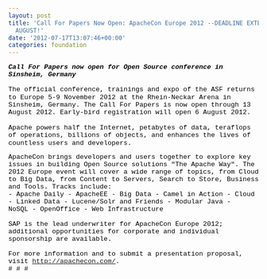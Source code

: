 ```yaml
---
layout: post
title: 'Call For Papers Now Open: ApacheCon Europe 2012 --DEADLINE EXTENDED TO 13
  AUGUST!'
date: '2012-07-17T13:07:46+00:00'
categories: foundation
---
```

<div><b><i><span style="font-family: 'Courier New'; color: black; font-size: 10pt;">Call For Papers now open for Open Source conference in Sinsheim, Germany</span></i></b> </div> 
  <div class="yiv348317099MsoNormal" style="margin: 0in 0in 10pt;"><span style="line-height: 115%; font-family: 'Courier New'; color: black; font-size: 10pt;"> <br />The official conference, trainings and expo of the ASF returns to Europe 5-9 November 2012 at the Rhein-Neckar Arena in Sinsheim, Germany. The Call For Papers is now open through 13 August 2012. Early-bird registration will open 6 August 2012.
  <br /> <br /></span><span style="line-height: 115%; font-family: 'Courier New'; color: black; font-size: 10pt;">Apache powers half the Internet, petabytes of data, teraflops of operations, billions of objects, and enhances the lives of countless users and developers.</span> </div> 
  <div><span style="font-family: 'Courier New'; color: black; font-size: 10pt;">ApacheCon brings developers and users together to explore key issues in building Open Source solutions &quot;The Apache Way&quot;. The 2012 Europe event will cover a wide range of topics, from Cloud to Big Data, from Content to Servers, Search to Store, Business and Tools. Tracks include:</span> </div> 
  <div><span style="font-family: 'Courier New'; color: black; font-size: 10pt;"> </span> </div> 
  <div><span style="font-family: 'Courier New'; color: black; font-size: 10pt;">- Apache Daily&nbsp;</span><span style="font-family: 'Courier New'; color: black; font-size: 10pt;">- ApacheEE </span><span style="font-family: 'Courier New'; color: black; font-size: 10pt;">- Big Data </span><span style="font-family: 'Courier New'; color: black; font-size: 10pt;">- Camel in Action </span><span style="font-family: 'Courier New'; color: black; font-size: 10pt;">- Cloud </span><span style="font-family: 'Courier New'; color: black; font-size: 10pt;">- Linked Data&nbsp;</span><span style="font-family: 'Courier New'; color: black; font-size: 10pt;">- Lucene/Solr and Friends - Modular Java&nbsp;</span><span style="font-family: 'Courier New'; color: black; font-size: 10pt;">- NoSQL&nbsp;</span><span style="font-family: 'Courier New'; color: black; font-size: 10pt;">- OpenOffice - Web Infrastructure</span><span style="font-family: 'Courier New'; color: black; font-size: 10pt;"> <br /> <br /></span> </div> 
  <div><span style="font-family: 'Courier New'; color: black; font-size: 10pt;">SAP is the lead underwriter for ApacheCon Europe 2012; additional opportunities for corporate and individual sponsorship are available. </span> </div> 
  <div><span style="font-family: 'Courier New'; color: black; font-size: 10pt;"> <br /></span> </div> 
  <div><span style="font-family: 'Courier New'; color: black; font-size: 10pt;">For more information and to submit a presentation proposal, visit <a href="http://apachecon.com/">http://apachecon.com/</a>.
  <br /></span> </div> 
  <div><span style="font-family: 'Courier New'; color: black; font-size: 10pt;"># # #
</span></div>
